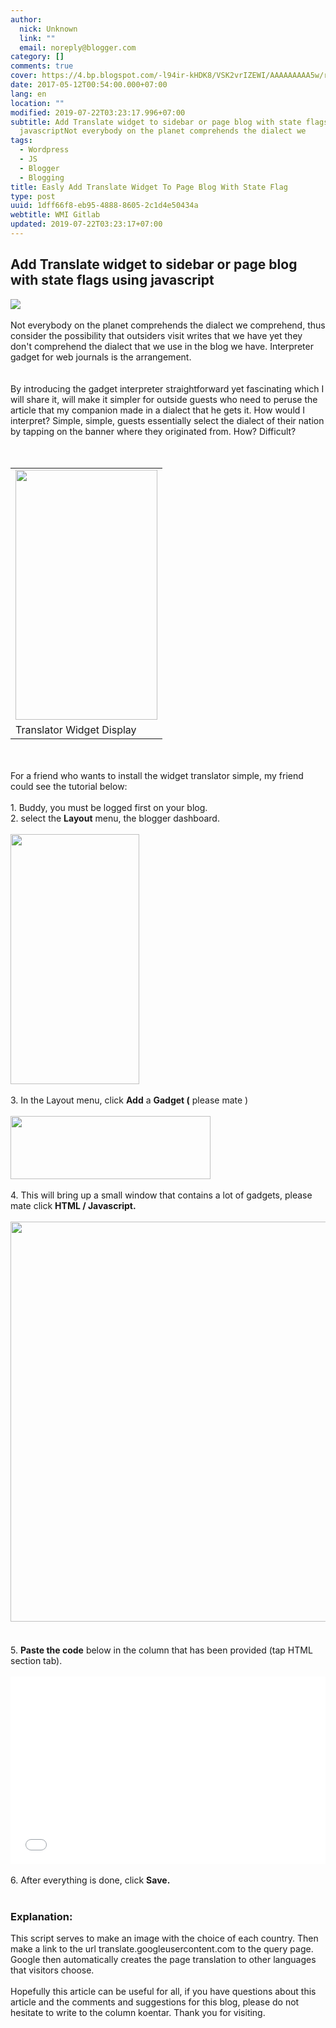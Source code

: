 ```yaml
---
author:
  nick: Unknown
  link: ""
  email: noreply@blogger.com
category: []
comments: true
cover: https://4.bp.blogspot.com/-l94ir-kHDK8/VSK2vrIZEWI/AAAAAAAAA5w/r5ZkFkd7n2o/s1600/google-translate-256.png
date: 2017-05-12T00:54:00.000+07:00
lang: en
location: ""
modified: 2019-07-22T03:23:17.996+07:00
subtitle: Add Translate widget to sidebar or page blog with state flags using
  javascriptNot everybody on the planet comprehends the dialect we
tags:
  - Wordpress
  - JS
  - Blogger
  - Blogging
title: Easly Add Translate Widget To Page Blog With State Flag
type: post
uuid: 1dff66f8-eb95-4888-8605-2c1d4e50434a
webtitle: WMI Gitlab
updated: 2019-07-22T03:23:17+07:00
---
```


<div dir="ltr" style="text-align: left;" trbidi="on"><h2 id="h2_d78a_0">Add Translate widget to sidebar or page blog with state flags using javascript</h2><div class="separator" id="div_d78a_1"><a href="http://4.bp.blogspot.com/-l94ir-kHDK8/VSK2vrIZEWI/AAAAAAAAA5w/r5ZkFkd7n2o/s1600/google-translate-256.png" id="a_d78a_0" imageanchor="1" rel="noopener noreferer nofollow"><span id="span_d78a_0"><img border="0" id="img_d78a_0" src="https://4.bp.blogspot.com/-l94ir-kHDK8/VSK2vrIZEWI/AAAAAAAAA5w/r5ZkFkd7n2o/s1600/google-translate-256.png"></span></a></div><div class="separator" id="div_d78a_2"><br></div><span id="span_d78a_1"><span id="span_d78a_2">Not everybody on the planet comprehends the dialect we comprehend, thus consider the possibility that outsiders visit writes that we have yet they don't comprehend the dialect that we use in the blog we have. Interpreter gadget for web journals is the arrangement.&nbsp;</span></span><br><span id="span_d78a_3"><span id="span_d78a_4"><br></span></span><span id="span_d78a_5"><span id="span_d78a_6"></span></span><br><span id="span_d78a_7"><span id="span_d78a_8">By introducing the gadget interpreter straightforward yet fascinating which I will share it, will make it simpler for outside guests who need to peruse the article that my companion made in a dialect that he gets it. How would I interpret? Simple, simple, guests essentially select the dialect of their nation by tapping on the banner where they originated from. How? Difficult?</span></span><br><div id="div_d78a_3"><span id="span_d78a_9"><br></span><br><table align="center" cellpadding="0" cellspacing="0" class="tr-caption-container" id="table_d78a_0"><tbody><tr id="tr_d78a_0"><td id="td_d78a_0"><a href="http://3.bp.blogspot.com/-862A7tKWRvs/VSK2ec2Hq3I/AAAAAAAAA5o/YolKe9Ykcu0/s1600/Screenshot_10.png" id="a_d78a_1" imageanchor="1" rel="noopener noreferer nofollow"><span id="span_d78a_10"><img border="0" height="400" id="img_d78a_1" src="https://3.bp.blogspot.com/-862A7tKWRvs/VSK2ec2Hq3I/AAAAAAAAA5o/YolKe9Ykcu0/s400/Screenshot_10.png" width="227"></span></a></td></tr><tr id="tr_d78a_1"><td class="tr-caption" id="td_d78a_1"><span class="notranslate"><span id="span_d78a_11">Translator Widget Display</span></span></td></tr></tbody></table><span id="span_d78a_12"><br></span></div><div id="div_d78a_4"><span id="span_d78a_13"><br></span></div><div id="div_d78a_5"><span class="notranslate"><span id="span_d78a_14">For a friend who wants to install the widget translator simple, my friend could see the tutorial below:</span></span></div><div id="div_d78a_6"><span id="span_d78a_15"><br></span></div><div id="div_d78a_7"><span class="notranslate"><span id="span_d78a_16">1. Buddy, you must be logged first on your blog.</span></span></div><div id="div_d78a_8"><span class="notranslate"><span id="span_d78a_17">2. select the&nbsp;<b>Layout</b>&nbsp;menu, the blogger dashboard.</span></span></div><div id="div_d78a_9"><span id="span_d78a_18"><br></span></div><div class="separator" id="div_d78a_10"><a href="http://4.bp.blogspot.com/-tmbdq39sU1E/VSKtnugZ9xI/AAAAAAAAA5A/PTE126NKV1w/s1600/Screenshot_20.png" id="a_d78a_2" imageanchor="1" rel="noopener noreferer nofollow"><span id="span_d78a_19"><img border="0" height="400" id="img_d78a_2" src="https://4.bp.blogspot.com/-tmbdq39sU1E/VSKtnugZ9xI/AAAAAAAAA5A/PTE126NKV1w/s400/Screenshot_20.png" width="206"></span></a></div><div id="div_d78a_11"><span id="span_d78a_20"><br></span></div><div id="div_d78a_12"><span class="notranslate"><span id="span_d78a_21">3. In the Layout menu, click&nbsp;<b>Add</b>&nbsp;a&nbsp;<b>Gadget (</b>&nbsp;please mate )</span></span></div><div id="div_d78a_13"><span id="span_d78a_22"><br></span></div><div class="separator" id="div_d78a_14"><a href="http://2.bp.blogspot.com/-mm6sUgCzitY/VSK1aLjTabI/AAAAAAAAA5Y/x7EhP2Yro3U/s1600/Screenshot_1.png" id="a_d78a_3" imageanchor="1" rel="noopener noreferer nofollow"><span id="span_d78a_23"><img border="0" height="101" id="img_d78a_3" src="https://2.bp.blogspot.com/-mm6sUgCzitY/VSK1aLjTabI/AAAAAAAAA5Y/x7EhP2Yro3U/s320/Screenshot_1.png" width="320"></span></a></div><div id="div_d78a_15"><span id="span_d78a_24"><br></span></div><div id="div_d78a_16"><span class="notranslate"><span id="span_d78a_25">4. This will bring up a small window that contains a lot of gadgets, please mate click&nbsp;<b>HTML / Javascript.</b></span></span><br><span class="notranslate"><span id="span_d78a_26"><b><br></b></span></span><span class="notranslate"><span id="span_d78a_27"><img height="640" src="https://1.bp.blogspot.com/-pK6dY5NwZMI/VSK1iwRB-mI/AAAAAAAAA5g/WR_eGXTtGAI/s640/Screenshot_21.png" width="561"><b><br></b></span></span><span class="notranslate"><span id="span_d78a_28"><span id="span_d78a_29"><br></span></span></span><br><span class="notranslate"><span id="span_d78a_30"><span id="span_d78a_31">5.&nbsp;</span><b id="b_d78a_0">Paste the code</b><span id="span_d78a_32">&nbsp;below in the column that has been provided (tap HTML section tab).</span></span></span></div><br><iframe allowfullscreen="allowfullscreen" frameborder="0" height="300" src="//jsfiddle.net/dimaslanjaka/09wq7vfn/1/embedded/" width="100%"></iframe><br><div id="div_d78a_17"><div id="div_d78a_18"><span class="notranslate"><span id="span_d78a_33"><br></span></span></div><div id="div_d78a_19"><span class="notranslate"><span id="span_d78a_34">6. After everything is done, click&nbsp;<b>Save.</b></span></span></div><div id="div_d78a_20"><div id="div_d78a_21"><span class="notranslate"><span id="span_d78a_35"><b><br></b></span></span></div><h3 id="h3_d78a_0"><span class="notranslate"><span id="span_d78a_36"><b>Explanation:</b></span></span></h3><div><span id="span_d78a_37">This script serves to make an image with the choice of each country. Then make a link to the url translate.googleusercontent.com to the query page. Google then automatically creates the page translation to other languages ​​that visitors choose.</span></div></div><div id="div_d78a_22"><span id="span_d78a_38"></span><br></div><div id="div_d78a_23"><span class="notranslate"><span id="span_d78a_39">Hopefully this article can be useful for all, if you have questions about this article and the comments and suggestions for this blog, please do not hesitate to write to the column koentar.</span></span>&nbsp;<span class="notranslate"><span id="span_d78a_40">Thank you for visiting.</span></span></div></div></div><script>document.querySelectorAll("pre,code");

  pretext.forEach(function (el) {
    el.classList.toggle("notranslate", true);
  });</script>